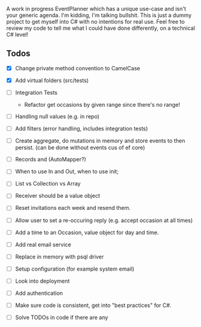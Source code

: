 A work in progress EventPlanner which has a unique use-case and isn't your generic agenda. I'm kidding, I'm talking bullshit. This is just a dummy project to get myself into C# with no intentions for real use. Feel free to review my code to tell me what I could have done differently, on a technical C# level!



## Todos
- [x] Change private method convention to CamelCase

- [x] Add virtual folders (src/tests)

- [ ] Integration Tests
  - Refactor get occasions by given range since there's no range!

- [ ] Handling null values (e.g. in repo)

- [ ] Add filters (error handling, includes integration tests)

- [ ] Create aggregate, do mutations in memory and store events to then persist. (can be done without events cus of ef core)

- [ ] Records and (AutoMapper?)

- [ ] When to use In and Out, when to use init;

- [ ] List vs Collection vs Array

- [ ]  Receiver should be a value object

- [ ]  Reset invitations each week and resend them.

- [ ]  Allow user to set a re-occuring reply (e.g. accept occasion at all times)

- [ ]  Add a time to an Occasion, value object for day and time.

- [ ]  Add real email service

- [ ]  Replace in memory with psql driver

- [ ]  Setup configuration (for example system email)

- [ ]  Look into deployment

- [ ]  Add authentication

- [ ]  Make sure code is consistent, get into "best practices" for C#.

- [ ]  Solve TODOs in code if there are any


